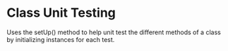 # Class Unit Testing

Uses the setUp() method to help unit test the different methods of
a class by initializing instances for each test.
